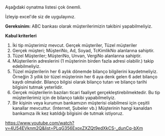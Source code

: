 Aşağıdaki oynatma listesi çok önemli.

İzleyip excel'de siz de uygulayınız.

**Gereksinim:** ABC bankası olarak müşterilerimizin takibini yapabilmeliyiz.

**Kabul kriterleri**
1. İki tip müşterimiz mevcut. Gerçek müşteriler, Tüzel müşteriler
2. Gerçek müşteri; MüşteriNo, Ad, Soyad, TcKimlikNo alanlarına sahiptir.
3. Tüzel Müşteriler; MüşteriNo, Unvan, VergiNo alanlarına sahiptir.
4. Müşterilerin adreslerini (1 müşterinin birden fazla adresi olabilir.) takip edebilmeliyiz.
5. Tüzel müşterilerin her 6 aylık dönemde bilanço bilgilerini kaydetmeliyiz. Örneğin 3 yıllık bir tüzel müşterinin her 6 aya denk gelen 6 adet bilanço kaydı olmalıdır. Bilanço bilgisi olarak bilanço tutarı ve bilanço tarihi bilgisini tutmak yeterlidir.
6. Gerçek müşterilerin bazıları ticari faaliyet gerçekleştirebilmektedir. Bu tip müşterilerimiz için de bilanço takibi yapabilmeliyiz.
7. Bir kişinin veya kurumun bankamızın müşterisi olabilmesi için çeşitli kanallar mevcuttur. (İnternet, Şubeler vb.) Müşterinin hangi kanaldan bankamıza ilk kez katıldığı bilgisini de tutmak istiyoruz.


https://www.youtube.com/watch?v=4U54EVknm2Q&list=PLqG356ExoxZXZQt9edXkCS-_dunCq-bXm
